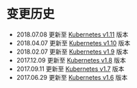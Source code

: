 # 变更历史

- 2018.07.08 更新至 [Kubernetes v1.11](https://github.com/kubernetes/kubernetes/blob/master/CHANGELOG-1.11.md) 版本
- 2018.04.07 更新至 [Kubernetes v1.10](https://github.com/kubernetes/kubernetes/blob/master/CHANGELOG-1.10.md) 版本
- 2018.02.07 更新至 [Kubernetes v1.9](https://github.com/kubernetes/kubernetes/blob/master/CHANGELOG-1.9.md) 版本
- 2017.12.09 更新至 [Kubernetes v1.8](https://github.com/kubernetes/kubernetes/blob/master/CHANGELOG-1.8.md) 版本
- 2017.09.11 更新至 [Kubernetes v1.7](https://github.com/kubernetes/kubernetes/blob/master/CHANGELOG-1.7.md) 版本
- 2017.06.29 更新至 [Kubernetes v1.6](https://github.com/kubernetes/kubernetes/blob/master/CHANGELOG-1.6.md) 版本

